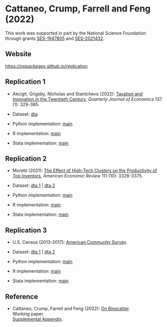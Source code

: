 # Cattaneo, Crump, Farrell and Feng (2022)

This work was supported in part by the National Science Foundation through grants [SES-1947805](https://www.nsf.gov/awardsearch/showAward?AWD_ID=1947805) and [SES-2021432](https://www.nsf.gov/awardsearch/showAward?AWD_ID=2021432).

## Website

https://nppackages.github.io/replication


## Replication 1

- Akcigit, Grigsby, Nicholas and Stantcheva (2022): [Taxation and Innovation in the Twentieth Century](https://doi.org/10.1093/qje/qjab022), _Quarterly Journal of Economics_ 137 (1): 329-385.

- Dataset: [dta](CCFF_2022_AGNS.dta)

- Python implementation: [main](CCFF_2022_Binscatter_AGNS.py)

- R implementation: [main](CCFF_2022_Binscatter_AGNS.R)

- Stata implementation: [main](CCFF_2022_Binscatter_AGNS.do)


## Replication 2

- Moretti (2021): [The Effect of High-Tech Clusters on the Productivity of Top Inventors](https://doi.org/10.1257/aer.20191277), _American Economic Review_ 111 (10): 3328-3375.

- Dataset: [dta 1](CCFF_2022_M_1.csv) | [dta 2](CCFF_2022_M_2.dta)

- Python implementation: [main](CCFF_2022_Binscatter_M.py)

- R implementation: [main](CCFF_2022_Binscatter_M.R)

- Stata implementation: [main](CCFF_2022_Binscatter_M.do)


## Replication 3

- U.S. Census (2013-2017): [American Community Survey](https://www.census.gov/programs-surveys/acs).

- Dataset: [dta 1](CCFF_2022_ACS_1.dta) | [dta 2](CCFF_2022_ACS_2.dta)

- Python implementation: [main](CCFF_2022_Binscatter_ACS.py)

- R implementation: [main](CCFF_2022_Binscatter_ACS.R)

- Stata implementation: [main](CCFF_2022_Binscatter_ACS.do)


## Reference

- Cattaneo, Crump, Farrell and Feng (2022): [On Binscatter](https://nppackages.github.io/references/Cattaneo-Crump-Farrell-Feng_2022_Binscatter.pdf).<br>
Working paper.<br>
[Supplemental Appendix](https://nppackages.github.io/references/Cattaneo-Crump-Farrell-Feng_2022_Binscatter--Supplemental.pdf).

<br><br>
